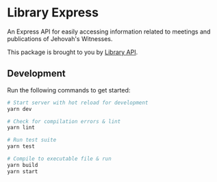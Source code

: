 # Library Express

An Express API for easily accessing information related to meetings and publications of Jehovah's Witnesses.

This package is brought to you by [Library API](../../README.md).

## Development

Run the following commands to get started:

```bash
# Start server with hot reload for development
yarn dev

# Check for compilation errors & lint
yarn lint

# Run test suite
yarn test

# Compile to executable file & run
yarn build
yarn start
```
